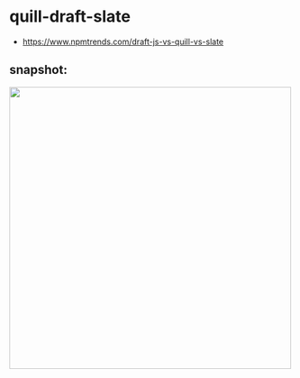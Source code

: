 # quill-draft-slate
- https://www.npmtrends.com/draft-js-vs-quill-vs-slate

## snapshot:
<img width="500" src="https://ws3.sinaimg.cn/large/006tKfTcgy1g089jz7qauj31620u0qd2.jpg" />